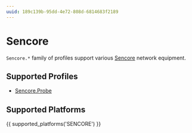 ```yaml
---
uuid: 189c139b-95dd-4e72-808d-6814683f2189
---
```

# Sencore

`Sencore.*` family of profiles support various [Sencore](http://www.sencore.com/)
network equipment.

## Supported Profiles

- [Sencore.Probe](Sencore.Probe.md)

## Supported Platforms

{{ supported_platforms('SENCORE') }}
